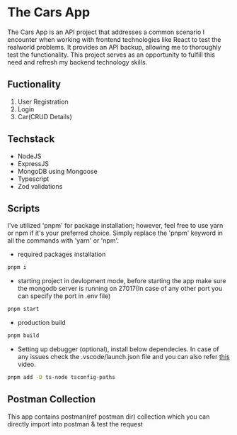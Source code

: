 # The Cars App

The Cars App is an API project that addresses a common scenario I encounter when working with frontend technologies like React to test the realworld problems. It provides an API backup, allowing me to thoroughly test the functionality. This project serves as an opportunity to fulfill this need and refresh my backend technology skills.

## Fuctionality

1. User Registration
2. Login
3. Car(CRUD Details)

## Techstack

- NodeJS
- ExpressJS
- MongoDB using Mongoose
- Typescript
- Zod validations

## Scripts

I've utilized 'pnpm' for package installation; however, feel free to use yarn or npm if it's your preferred choice. Simply replace the 'pnpm' keyword in all the commands with 'yarn' or 'npm'.

- required packages installation

```bash
pnpm i
```

- starting project in devlopment mode, before starting the app make sure the mongodb server is running on 27017(In case of any other port you can specify the port in .env file)

```bash
pnpm start
```

- production build

```bash
pnpm build
```

- Setting up debugger (optional), install below dependecies. In case of any issues check the .vscode/launch.json file and you can also refer <a href="https://www.youtube.com/watch?v=f3i9b3uK00U&ab_channel=RobertsDevTalk" target="_blank">this</a> video.

```bash
pnpm add -D ts-node tsconfig-paths
```

## Postman Collection

This app contains postman(ref postman dir) collection which you can directly import into postman & test the request

